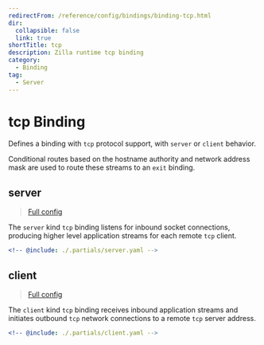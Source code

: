 ```yaml
---
redirectFrom: /reference/config/bindings/binding-tcp.html
dir:
  collapsible: false
  link: true
shortTitle: tcp
description: Zilla runtime tcp binding
category:
  - Binding
tag:
  - Server
---
```


# tcp Binding

Defines a binding with `tcp` protocol support, with `server` or `client` behavior.

Conditional routes based on the hostname authority and network address mask are used to route these streams to an `exit` binding.

## server

> [Full config](./server.md)

The `server` kind `tcp` binding listens for inbound socket connections, producing higher level application streams for each remote `tcp` client.

```yaml {3}
<!-- @include: ./.partials/server.yaml -->
```

## client

> [Full config](./client.md)

The `client` kind `tcp` binding receives inbound application streams and initiates outbound `tcp` network connections to a remote `tcp` server address.

```yaml {3}
<!-- @include: ./.partials/client.yaml -->
```

